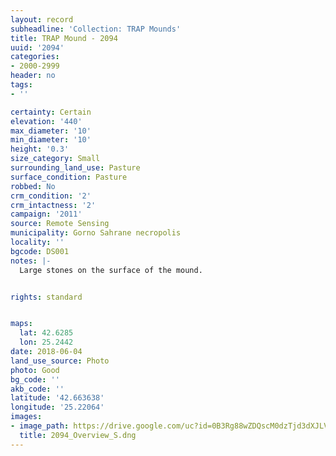 ```yaml
---
layout: record
subheadline: 'Collection: TRAP Mounds'
title: TRAP Mound - 2094
uuid: '2094'
categories:
- 2000-2999
header: no
tags:
- ''

certainty: Certain
elevation: '440'
max_diameter: '10'
min_diameter: '10'
height: '0.3'
size_category: Small
surrounding_land_use: Pasture
surface_condition: Pasture
robbed: No
crm_condition: '2'
crm_intactness: '2'
campaign: '2011'
source: Remote Sensing
municipality: Gorno Sahrane necropolis
locality: ''
bgcode: DS001
notes: |-
  Large stones on the surface of the mound.


rights: standard


maps:
  lat: 42.6285
  lon: 25.2442
date: 2018-06-04
land_use_source: Photo
photo: Good
bg_code: ''
akb_code: ''
latitude: '42.663638'
longitude: '25.22064'
images:
- image_path: https://drive.google.com/uc?id=0B3Rg88wZDQscM0dzTjd3dXJLV2s
  title: 2094_Overview_S.dng
---
```

